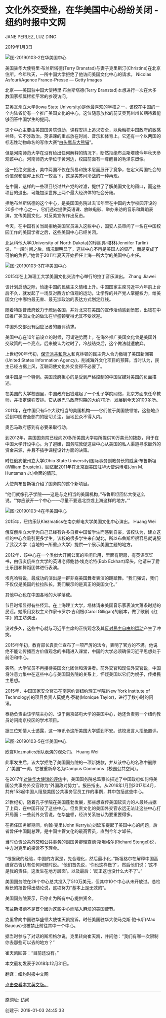 # 文化外交受挫，在华美国中心纷纷关闭 - 纽约时报中文网



JANE PERLEZ, LUZ DING

2019年1月3日

![图-20190103-2在华美国中心](图-20190103-2在华美国中心.png)

美国驻华大使特里·布兰斯塔德(Terry Branstad)与妻子克里斯汀(Christine)在北京住所。今年秋天，一所中国大学拒绝了他访问美国文化中心的请求。 Nicolas Asfouri/Agence France-Presse — Getty Images

北京——美国驻中国大使特里·布兰斯塔德(Terry Branstad)本想进行一次在大多数国家都属稀松平常的参观访问。

艾奥瓦州立大学(Iowa State University)是他最喜欢的学校之一，该校在中国的一个内陆省份有一个推广美国文化的中心，这位随意放松的前艾奥瓦州州长期待着能够回答中国学生的提问。

这个中心主要由美国国务院资助，课程安排上追求安全，以免触犯中国政府的敏感神经。它不涉政治。英语课的重点放在时尚、音乐和体育上。它还有一个以两国的标志性动物命名的写作大赛“[白头鹰与大熊猫](https://pandabaldeagle.wordpress.com/)”。

但是河南师范大学在没有给出任何解释的情况下，断然拒绝布兰斯塔德今年秋天参观该中心。河南师范大学位于黄河边，校园前面有一尊醒目的毛泽东塑像。

这一拒绝突显出，美中两国不仅在贸易和技术层面展开了竞争，在定义两国社会的价值观和信仰上也在一较高下，这是美苏间冷战的一种再现。

在中国，这样的一些项目绕过共产党的过滤，提供了了解美国文化的窗口，而这些项目的退出，可能加深世界上两个最大经济体的社会分歧。

拒绝布兰斯塔德的这个中心，是美国国务院过去10年里在中国的大学校园开设的20多个中心之一，它们通过提供英语课、放映电影、举办来访的音乐和舞蹈表演，宣传美国文化，对反美宣传作出反击。

今天，在中国有关当局拒绝美国官员进入这些中心，国安人员审问了一名在中国校园工作的美国学者之后，这些美国中心已经关闭。

北达科他大学(University of North Dakota)的珍妮弗·塔林(Jennifer Tarlin)说，“一段时间之后，情况很明显了，这些中心不再是美国人的资产，而是变成了可怕的负担。”她曾于2011年夏天开始担任上海一所大学的美国中心主任。

![图-20190103-3在华美国中心](图-20190103-3在华美国中心.png)

2015年在上海理工大学美国文化交流中心举行的拉丁音乐演出。 Zhang Jiawei

该计划启动之际，恰逢中国的民族主义情绪上升。中国国家主席习近平六年前上台后不久，就发起了一场反对西方价值观的运动，让学界的共产党人掌握权力，给美国文化中哪怕最无害、最无涉政治的表达方式划定红线。

随着特朗普政府致力于疏远各国，并对北京在美国的宣传活动感到愤怒，出钱在中国推广美国文化的做法在华盛顿变得尤其不受欢迎。

中国外交部没有回应记者的置评请求。

美国中心在10年前设立的时候，可谓逆势而上。在海外推广美国文化曾是美国外交政策的一个亮点，后来被认为过时了，冷战结束后，这个做法就遭放弃。

上世纪90年代初，[保守派共和党人](https://www.nytimes.com/1995/03/16/world/helms-seeks-to-merge-foreign-policy-agencies.html "Link: https://www.nytimes.com/1995/03/16/world/helms-seeks-to-merge-foreign-policy-agencies.html")和克林顿的民主党人合力撤销了美国新闻署(United States Information Agency)，削减海外文化项目的预算。当时认为，民主已经占据上风，互联网使文化外交变得不必要了。

但中国是一个特例。美国政府担心的是受到严格控制的中国官媒对美国的负面描述。

在美国的大学校园里，中国政府出钱建起了一个孔子学院网络，北京方面来任命教师，并指定课程安排。它从[奥巴马政府时期](https://www.foreign.senate.gov/imo/media/doc/S%20Prt%20Another%20US%20Deficit%20China%20and%20America%20Public%20Diplomacy%20in%20the%20Age%20of%20the%20Internet%2003042011.pdf "Link: https://www.foreign.senate.gov/imo/media/doc/S%20Prt%20Another%20US%20Deficit%20China%20and%20America%20Public%20Diplomacy%20in%20the%20Age%20of%20the%20Internet%2003042011.pdf")的大约70所，发展到今天的100多所。

2011年，在中国只有5个大致相当的美国机构——它们位于美国使领馆，这些地点受到中国安全部门的密切关注，当地民众不得入内。

奥巴马政府感到有必要采取行动。

到2012年，美国国务院已经向20多所美国大学每所提供10万美元的拨款，用于在中国大学开设中心。为了避嫌，国务院敦促这些中心从美国的私人渠道寻求额外的资金来源，并且不插手课程设计方面的决策。

时任俄亥俄州立大学(Ohio State University)国际事务副教务长的威廉·布鲁斯坦(William Brustein)，回忆起2011年在北京跟美国驻华大使洪博培(Jon M. Huntsman Jr.)会面的情形。

大使向布鲁斯坦介绍了国务院的这个新项目。

“他们就像孔子学院——这是与之相当的美国机构，”布鲁斯坦回忆大使这么说。“‘你应该开一个中心——尽量不要选北京或上海这样的地方。’”

![图-20190103-4在华美国中心](图-20190103-4在华美国中心.png)

2015年，纽约乐队Klezmatics在南京邮电大学美国文化中心演出。 Huang Wei

俄亥俄州立大学为自己已经有许多自费中国留学生而感到自豪，该校认为，建立这样的中心会吸引更多学生。该校的很多学生来自湖北，所以布鲁斯坦很容易就说服了武汉大学（当地的一所重点大学）提供一个展示美国主题的地方。

2012年，该中心在一个类似大开间公寓的空间启用，里面有厨房，有英语烹饪书，由俄亥俄州立大学的英语老师鲍勃·埃克哈特(Bob Eckhart)牵头，他请来了爵士乐团和舞蹈团体进行表演。

埃克哈特说，最成功的演出是一群非裔美国舞者表演的踢踏舞。“我们强调，我们不仅仅是美国的拉拉队长，我们展示的是真正的美国文化。”

其他中心也在中国各地的大学落成。

节目时常显得有些怪异。在上海理工大学，塔林请来美国音乐家表演大萧条时期的民谣。她采用女权主义作家卡罗尔·吉利根(Carol Gilligan)的剧本，做了歌剧《红字》的工坊演出。

没过多久，这些中心就与习近平主席的正统观念及其[反对民主自由的运动](https://cn.nytimes.com/china/20150130/c02textbook/ "Link: https://sinosphere.blogs.nytimes.com/2015/01/30/china-warns-against-western-values-in-imported-textbooks/")产生了冲突。

2015年年初，教育部长袁贵仁宣布了一项严厉的法令，表明了官方的不满。他说绝不能让传播西方价值观念的书籍进入课堂，中国的大学必须确保习近平思想处于前沿和中心。

突然，大学官员不再接待美国文化团体和演讲者。前外交官和现任外交官说，中国将注意力集中在这些中心与美国国务院的关系上，怀疑美国以它们为幌子，传播民主思想。

2015年，中国国家安全官员在南京约谈纽约理工学院(New York Institute of Technology)的项目负责人莫妮克·泰勒(Monique Taylor)，进行了数小时的问讯。

泰勒负责由该学院主办的、设于南京邮电大学的美国中心，她还负责另一个纽约教员访问南京校区的学术项目。

据三位知情人士透露，这一审讯令这所美国大学感到不安。该校发言人拒绝置评。

![图-20190103-5在华美国中心](图-20190103-5在华美国中心.png)

欣赏Klezmatics乐队表演的观众们。 Huang Wei

此事发生后，该大学拒绝了美国国务院的一项新拨款，并从该中心的名称中删除了“美国”一词。它被重新命名为Campus Commons（校园公共空间）。

在2017年[对驻华大使馆的评估](https://www.stateoig.gov/system/files/isp-i-18-04_0.pdf "Link: https://www.stateoig.gov/system/files/isp-i-18-04_0.pdf")中，美国国务院总监察长描述了中国政府如何将美国公共事务外交官称为“外国敌对势力”。报告指出，从2016年1月到2017年4月，共有153起中国人阻挠美国公共事务官员工作的事例，其中包括这些中心。

21世纪初，随着孔子学院在美国蓬勃发展，那些想宣传美国软实力的人最终占据了上风，在中国开设了这些中心。但负责文化的美国外交官永远无法让这些中心打开局面：一些前外交官说，在华盛顿，经济关系被认为要重要得多。

在担任国务卿期间，约翰·克里(John Kerry)向刘延东提起了美国中心的问题，后者曾任中国副总理，是中国主管文化的最高官员，直到今年才卸任。

当时负责公共外交和公共事务的副国务卿理查德·斯坦格尔(Richard Stengel)说，中方对克里的投诉不予理会。

“根据我的经验，中国的方案是，先合理化，然后最小化，”斯坦格尔在解释中国高级官员否认有任何问题时说。“他们首先说，‘你也这样做了’。然后他们说：‘这不是我的责任，这发生在地方层面’。以及最后：‘反正这也没什么大不了’。”

美国国务院在29个中心总共投入了510万美元，但其中10个中心从未开放过。总检察长的报告得出结论说，这项努力“基本上是无效的”。

美国国务院表示，已停止为所有中心提供资金。

布兰斯塔德不是首个因为这些中心而陷入麻烦的美国使节。

克里曾向中国驻华盛顿大使崔天凯投诉，时任美国驻华大使马克斯·鲍卡斯(Max Baucus)也被禁止前往其中一个中心。

据当时参与了对话的斯坦格尔说，克里转向崔天凯，并问他：“我们有哪一次限制你去那些可以去的地方？”

崔天凯回答：“目前还没有。”

本文最初发表于2018年12月31日。

翻译：纽约时报中文网

[点击查看本文英文版。](http://www.nytimes.com/2018/12/30/world/asia/china-american-centers-culture.html)

---------------------------------------------------


原网址: [访问](https://cn.nytimes.com/china/20190103/china-american-centers-culture/?utm_source=tw-nytimeschinese&utm_medium=social&utm_campaign=cur)

创建于: 2019-01-03 24:45:33

